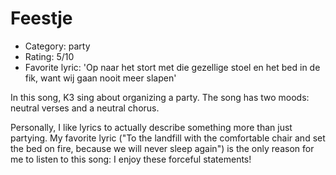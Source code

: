 # Feestje

 * Category: party
 * Rating: 5/10
 * Favorite lyric: 'Op naar het stort met die gezellige stoel en het bed in de fik, want wij gaan nooit meer slapen'

In this song, K3 sing about organizing a party. The song has two moods:
neutral verses and a neutral chorus.

Personally, I like lyrics to actually describe something more than just
partying. My favorite lyric ("To the landfill with the comfortable chair
and set the bed on fire, because we will never sleep again") is the only
reason for me to listen to this song: I enjoy these forceful statements!